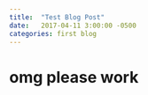 ```yaml
---
title:  "Test Blog Post"
date:   2017-04-11 3:00:00 -0500
categories: first blog
---
```


# omg please work
